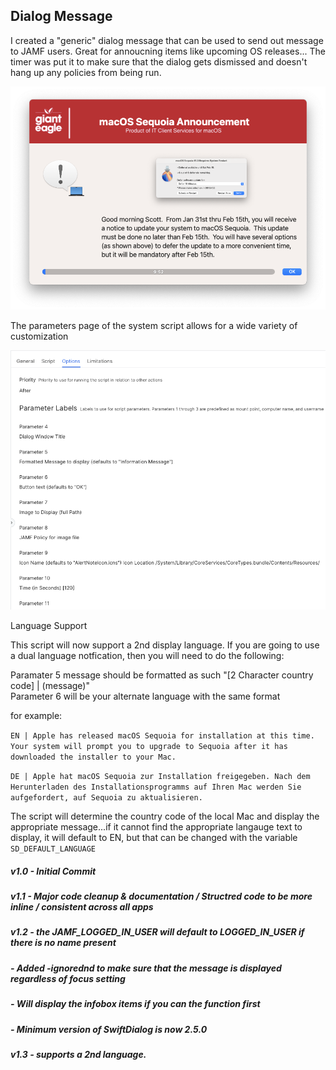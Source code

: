 ## Dialog Message

I created a "generic" dialog message that can be used to send out message to JAMF users.  Great for annoucning items like upcoming OS releases... The timer was put it to make sure that the dialog gets dismissed and doesn't hang up any policies from being run.  



![](/DialogMsg/DialogMsg_Example.png)

The parameters page of the system script allows for a wide variety of customization

![](/DialogMsg/DialogMsg_Script_Parameters.png)


Language Support

This script will now support a 2nd display language.  If you are going to use a dual language notfication, then you will need to do the following:

Paramater 5 message should be formatted as such "[2 Character country code] | (message)"<br>
Parameter 6 will be your alternate language with the same format

for example:

```EN | Apple has released macOS Sequoia for installation at this time.  Your system will prompt you to upgrade to Sequoia after it has downloaded the installer to your Mac.```

```DE | Apple hat macOS Sequoia zur Installation freigegeben. Nach dem Herunterladen des Installationsprogramms auf Ihren Mac werden Sie aufgefordert, auf Sequoia zu aktualisieren.```

The script will determine the country code of the local Mac and display the appropriate message...if it cannot find the appropriate langauge text to display, it will default to EN, but that can be changed with the variable ```SD_DEFAULT_LANGUAGE```

##### _v1.0 - Initial Commit_
##### _v1.1 - Major code cleanup & documentation / Structred code to be more inline / consistent across all apps_
##### _v1.2 - the JAMF_LOGGED_IN_USER will default to LOGGED_IN_USER if there is no name present_
#####       - Added -ignorednd to make sure that the message is displayed regardless of focus setting
#####       - Will display the infobox items if you can the function first
#####       - Minimum version of SwiftDialog is now 2.5.0
##### _v1.3 - supports a 2nd language._
